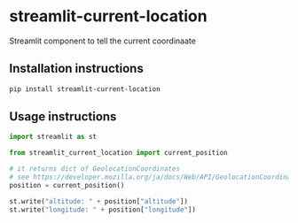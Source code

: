 # streamlit-current-location

Streamlit component to tell the current coordinaate

## Installation instructions

```sh
pip install streamlit-current-location
```

## Usage instructions

```python
import streamlit as st

from streamlit_current_location import current_position

# it returns dict of GeolocationCoordinates
# see https://developer.mozilla.org/ja/docs/Web/API/GeolocationCoordinates
position = current_position()

st.write("altitude: " + position["altitude"])
st.write("longitude: " + position["longitude"])
```